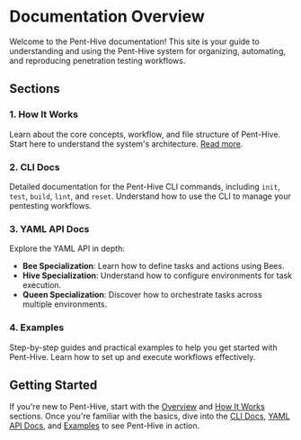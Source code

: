 # Documentation Overview

Welcome to the Pent-Hive documentation! This site is your guide to understanding and using the Pent-Hive system for organizing, automating, and reproducing penetration testing workflows.

## Sections

### 1. How It Works
Learn about the core concepts, workflow, and file structure of Pent-Hive. Start here to understand the system's architecture. [Read more](how_it_works.md).

### 2. CLI Docs
Detailed documentation for the Pent-Hive CLI commands, including `init`, `test`, `build`, `lint`, and `reset`. Understand how to use the CLI to manage your pentesting workflows.

### 3. YAML API Docs
Explore the YAML API in depth:
- **Bee Specialization**: Learn how to define tasks and actions using Bees.
- **Hive Specialization**: Understand how to configure environments for task execution.
- **Queen Specialization**: Discover how to orchestrate tasks across multiple environments.

### 4. Examples
Step-by-step guides and practical examples to help you get started with Pent-Hive. Learn how to set up and execute workflows effectively.

## Getting Started

If you're new to Pent-Hive, start with the [Overview](documentation/overview.md) and [How It Works](documentation/how_it_works.md) sections. Once you're familiar with the basics, dive into the [CLI Docs](documentation/cli_docs.md), [YAML API Docs](documentation/api/bee_specialization.md), and [Examples](examples/basic_usage.md) to see Pent-Hive in action.

